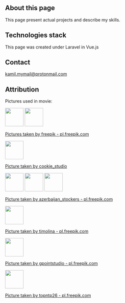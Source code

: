 ## About this page
This page present actual projects and describe my skills.
## Technologies stack
This page was created under Laravel in Vue.js
## Contact
kamil.mymail@protonmail.com
## Attribution
Pictures used in movie:

<img src="https://img.freepik.com/darmowe-zdjecie/wysoki-widok-smaczne-ciastko-i-widelec_23-2148718738.jpg" height="60" width="60">
<img src="https://img.freepik.com/darmowe-zdjecie/babeczki-czekoladowe_23-2148148800.jpg" height="60" width="60">

[Pictures taken by freepik - pl.freepik.com](https://pl.freepik.com/zdjęcia/jedzenie)

<img src="https://img.freepik.com/darmowe-zdjecie/rogaliki-z-cukrem-pudrem-na-szarym-stole_176420-298.jpg" height="60" width="60">

[Picture taken by cookie_studio](https://pl.freepik.com/zdjęcia/jedzenie)

<img src="https://img.freepik.com/darmowe-zdjecie/talerz-z-smacznymi-paleczkami-waflowymi-na-powierzchni-betonu_114579-5610.jpg" height="60" width="60">
<img src="https://img.freepik.com/darmowe-zdjecie/pyszne-gofry-z-ciemnej-czekolady-na-kamiennej-powierzchni_114579-56957.jpg" height="60" width="60">
<img src="https://img.freepik.com/darmowe-zdjecie/smaczne-domowe-ciasto-tiramisu_114579-85350.jpg" height="60" width="60">

[Picture taken by azerbaijan_stockers - pl.freepik.com](https://pl.freepik.com/zdjęcia/jedzenie)

<img src="https://img.freepik.com/darmowe-zdjecie/apetyczna-serowa-zapiekanka-na-bielu-talerza-zakonczeniu-up_2829-19785.jpg" height="60" width="60">

[Picture taken by timolina - pl.freepik.com](https://pl.freepik.com/zdjęcia/jedzenie)

<img src="https://img.freepik.com/darmowe-zdjecie/ciasto-jablkowe-i-wykonane-z-pieczecia-milosci_329181-1062.jpg" height="60" width="60">

[Picture taken by gpointstudio - pl.freepik.com](https://pl.freepik.com/zdjęcia/jedzenie)

<img src="https://img.freepik.com/darmowe-zdjecie/czekoladowe-ciastko-fudge_1339-7272.jpg" height="60" width="60">

[Picture taken by topntp26 - pl.freepik.com](https://pl.freepik.com/zdjęcia/tlo)
